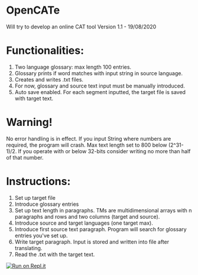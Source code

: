 # OpenCATe
Will try to develop an online CAT tool
Version 1.1 - 19/08/2020
# Functionalities:
1. Two language glossary: max length 100 entries.
2. Glossary prints if word matches with input string in source language.
3. Creates and writes .txt files.
4. For now, glossary and source text input must be manually introduced.
5. Auto save enabled. For each segment inputted, the target file is saved with target text.

# Warning!
No error handling is in effect. If you input String where numbers are required, the program will crash.
Max text length set to 800 below (2^31-1)/2. If you operate with or below 32-bits consider writing no more than half of that number. 

# Instructions:
1. Set up target file
2. Introduce glossary entries
3. Set up text length in paragraphs. TMs are multidimensional arrays with n paragraphs and rows and two columns (target and source).
4. Introduce source and target languages (one target max).
5. Introduce first source text paragraph. Program will search for glossary entries you've set up.
6. Write target paragraph. Input is stored and written into file after translating.
7. Read the .txt with the target text.

[![Run on Repl.it](https://repl.it/badge/github/emiestevarena/OpenCATe)](https://repl.it/github/emiestevarena/OpenCATe)